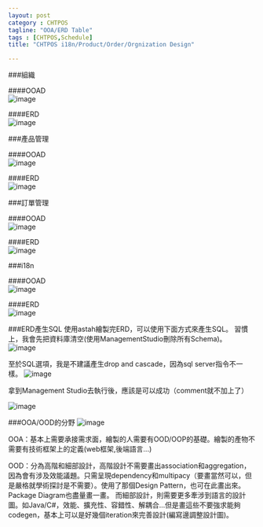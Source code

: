 ```yaml
---
layout: post
category : CHTPOS 
tagline: "OOA/ERD Table"
tags : [CHTPOS,Schedule]
title: "CHTPOS i18n/Product/Order/Orgnization Design"

---
```


###組織

####OOAD  
![image](https://farm9.staticflickr.com/8681/16183059249_fe188b9e3b_o.png)

####ERD    
![image](https://farm9.staticflickr.com/8668/15749290953_f15cc90b40_o.png)

###產品管理  

####OOAD    
![image](https://farm9.staticflickr.com/8626/16181652128_1e41667515_o.png)

####ERD    
![image](https://farm9.staticflickr.com/8660/16181655468_131280a9a7_o.png)

###訂單管理

####OOAD  
![image](https://farm8.staticflickr.com/7380/16368385862_0066f049ea_o.png)

####ERD    
![image](https://farm8.staticflickr.com/7298/16183073339_a026b382b1_o.png)

###i18n  

####OOAD  
![image](https://farm8.staticflickr.com/7282/15749312743_588f778dbe_o.png)

####ERD    
![image](https://farm9.staticflickr.com/8573/15746857444_5d59b922ce_o.png)


###ERD產生SQL
使用astah繪製完ERD，可以使用下面方式來產生SQL。
習慣上，我會先把資料庫清空(使用ManagementStudio刪除所有Schema)。
![image](https://farm8.staticflickr.com/7383/16182673810_b99f0ec490_o.png)

至於SQL選項，我是不建議產生drop and cascade，因為sql server指令不一樣。
![image](https://farm8.staticflickr.com/7411/16184197257_9f7c67da1a_o.png)

拿到Management Studio去執行後，應該是可以成功（comment就不加上了）

![image](https://farm8.staticflickr.com/7441/16184205197_fb0456dd77_o.png)


###OOA/OOD的分野
![image](https://farm8.staticflickr.com/7402/16184109569_580cbe881a_o.png)

OOA：基本上需要承接需求面，繪製的人需要有OOD/OOP的基礎。繪製的產物不需要有技術框架上的定義(web框架,後端語言...)

OOD：分為高階和細部設計，高階設計不需要畫出association和aggregation，因為會有涉及效能議題。只需呈現dependency和multipacy（要畫當然可以，但是嚴格就學術探討是不需要）。使用了那個Design Pattern，也可在此畫出來。Package Diagram也盡量畫一畫。
而細部設計，則需要更多牽涉到語言的設計圖。如Java/C#，效能、擴充性、容錯性、解耦合...但是畫這些不要強求能夠codegen，基本上可以是好幾個iteration來完善設計(編寫邊調整設計圖)。

